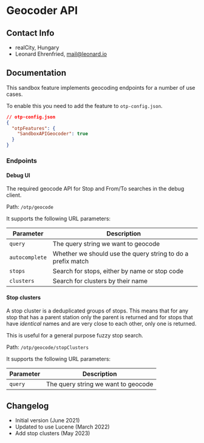 # Geocoder API

## Contact Info

- realCity, Hungary
- Leonard Ehrenfried, [mail@leonard.io](mailto:mail@leonard.io)

## Documentation

This sandbox feature implements geocoding endpoints for a number of use cases.

To enable this you need to add the feature to `otp-config.json`. 

```json
// otp-config.json
{
  "otpFeatures": {
    "SandboxAPIGeocoder": true
  }
}
```

### Endpoints

#### Debug UI

The required geocode API for Stop and From/To searches in the debug client.

Path: `/otp/geocode`

It supports the following URL parameters:

| Parameter      | Description                                                      |
|----------------|------------------------------------------------------------------|
| `query`        | The query string we want to geocode                              |
| `autocomplete` | Whether we should use the query string to do a prefix match      |
| `stops`        | Search for stops, either by name or stop code                    |
| `clusters`     | Search for clusters by their name                                |

#### Stop clusters

A stop cluster is a deduplicated groups of stops. This means that for any stop that has a parent
station only the parent is returned and for stops that have _identical_ names and are very close
to each other, only one is returned.

This is useful for a general purpose fuzzy stop search.

Path: `/otp/geocode/stopClusters`

It supports the following URL parameters:

| Parameter      | Description                                                      |
|----------------|------------------------------------------------------------------|
| `query`        | The query string we want to geocode                              |

## Changelog

- Initial version (June 2021)
- Updated to use Lucene (March 2022)
- Add stop clusters (May 2023)
